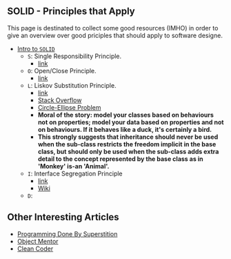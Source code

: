 ## SOLID - Principles that Apply

This page is destinated to collect some good resources (IMHO) in order to give
an overview over good priciples that should apply to software designe.

- [Intro to `SOLID`](http://www.wikiwand.com/en/SOLID_(object-oriented_design))
    - `S`: Single Responsibility Principle.
        - [link](http://www.oodesign.com/single-responsibility-principle.html)
    - `O`: Open/Close Principle.
        - [link](http://joelabrahamsson.com/a-simple-example-of-the-openclosed-principle/)
    - `L`: Liskov Substitution Principle.
        - [link](http://www.objectmentor.com/resources/articles/lsp.pdf)
        - [Stack Overflow](http://stackoverflow.com/questions/56860/what-is-the-liskov-substitution-principle)
        - [Circle-Ellipse Problem](https://en.wikipedia.org/wiki/Circle-ellipse_problem)
        - **Moral of the story: model your classes based on behaviours not on properties; model your data based on properties and not on behaviours. If it behaves like a duck, it's certainly a bird.**
        - **This strongly suggests that inheritance should never be used when the sub-class restricts the freedom implicit in the base class, but should only be used when the sub-class adds extra detail to the concept represented by the base class as in 'Monkey' is-an 'Animal'.**
    - `I`: Interface Segregation Principle
        - [link](http://www.oodesign.com/dependency-inversion-principle.html)
        - [Wiki](https://en.wikipedia.org/wiki/Interface_segregation_principle)
    - `D`:

## Other Interesting Articles

- [Programming Done By Superstition](https://utcc.utoronto.ca/~cks/space/blog/programming/ProgrammingViaSuperstition)
- [Object Mentor](http://www.objectmentor.com/resources/publishedArticles.html)
- [Clean Coder](http://cleancoders.com/category/fundamentals)
